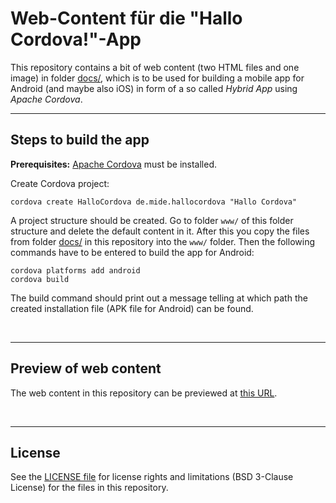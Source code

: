 # Web-Content für die "Hallo Cordova!"-App #

This repository contains a bit of web content (two HTML files and one image) in folder [docs/](docs), which is to be used for building a mobile app for Android (and maybe also iOS) in form of a so called *Hybrid App* using *Apache Cordova*.

----
## Steps to build the app ##

**Prerequisites:** 
[Apache Cordova](https://cordova.apache.org/) must be installed.


Create Cordova project:

    cordova create HalloCordova de.mide.hallocordova "Hallo Cordova"

A project structure should be created. Go to folder `www/` of this folder structure
and delete the default content in it. After this you copy the files from folder
[docs/](docs) in this repository into the `www/` folder.
Then the following commands have to be entered to build the app for
Android:

    cordova platforms add android
    cordova build

The build command should print out a message telling at which path the created installation file 
(APK file for Android) can be found.

<br>

----
## Preview of web content ##

The web content in this repository can be previewed at [this URL](https://mdecker-mobilecomputing.github.io/HTML_HalloCordova/index.html).

<br>

----
## License ##

See the [LICENSE file](LICENSE.md) for license rights and limitations (BSD 3-Clause License)
for the files in this repository.
